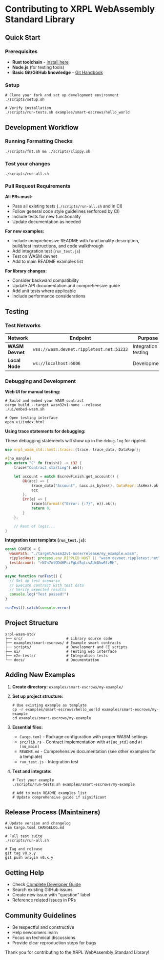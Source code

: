 # Contributing to XRPL WebAssembly Standard Library

## Quick Start

### Prerequisites

- **Rust toolchain** - [Install here](https://rust-lang.org/tools/install/)
- **Node.js** (for testing tools)
- **Basic Git/GitHub knowledge** - [Git Handbook](https://guides.github.com/introduction/git-handbook/)

### Setup

```shell
# Clone your fork and set up development environment
./scripts/setup.sh

# Verify installation
./scripts/run-tests.sh examples/smart-escrows/hello_world
```

## Development Workflow

### Running Formatting Checks

```shell
./scripts/fmt.sh && ./scripts/clippy.sh
```

### Test your changes

```
./scripts/run-all.sh
```

### Pull Request Requirements

**All PRs must:**

- Pass all existing tests (`./scripts/run-all.sh` and in CI)
- Follow general code style guidelines (enforced by CI)
- Include tests for new functionality
- Update documentation as needed

**For new examples:**

- Include comprehensive README with functionality description, build/test instructions, and code walkthrough
- Add integration test (`run_test.js`)
- Test on WASM devnet
- Add to main README examples list

**For library changes:**

- Consider backward compatibility
- Update API documentation and comprehensive guide
- Add unit tests where applicable
- Include performance considerations

## Testing

### Test Networks

| Network         | Endpoint                                 | Purpose             |
| --------------- | ---------------------------------------- | ------------------- |
| **WASM Devnet** | `wss://wasm.devnet.rippletest.net:51233` | Integration testing |
| **Local Node**  | `ws://localhost:6006`                    | Development         |

### Debugging and Development

**Web UI for manual testing:**

```shell
# Build and embed your WASM contract
cargo build --target wasm32v1-none --release
./ui/embed-wasm.sh

# Open testing interface
open ui/index.html
```

**Using trace statements for debugging:**

These debugging statements will show up in the `debug.log` for rippled.

```rust
use xrpl_wasm_std::host::trace::{trace, trace_data, DataRepr};

#[no_mangle]
pub extern "C" fn finish() -> i32 {
    trace("Contract starting").ok();

    let account = match EscrowFinish.get_account() {
        Ok(acc) => {
            trace_data("Account", &acc.as_bytes(), DataRepr::AsHex).ok();
            acc
        },
        Err(e) => {
            trace(&format!("Error: {:?}", e)).ok();
            return 0;
        }
    };

    // Rest of logic...
}
```

**Integration test template (`run_test.js`):**

```javascript
const CONFIG = {
  wasmPath: "./target/wasm32v1-none/release/my_example.wasm",
  rippledHost: process.env.RIPPLED_HOST || "wasm.devnet.rippletest.net",
  testAccount: "rN7n7otQDd6FczFgLdSqtcsAUxDkw6fzRH",
}

async function runTest() {
  // Set up test scenario
  // Execute contract with test data
  // Verify expected results
  console.log("Test passed!")
}

runTest().catch(console.error)
```

## Project Structure

```
xrpl-wasm-std/
├── src/                    # Library source code
├── examples/smart-escrows/ # Example smart contracts
├── scripts/                # Development and CI scripts
├── ui/                     # Testing web interface
├── e2e-tests/              # Integration tests
└── docs/                   # Documentation
```

## Adding New Examples

1. **Create directory:** `examples/smart-escrows/my-example/`

2. **Set up project structure:**

   ```shell
   # Use existing example as template
   cp -r examples/smart-escrows/hello_world examples/smart-escrows/my-example
   cd examples/smart-escrows/my-example
   ```

3. **Essential files:**
   - `Cargo.toml` - Package configuration with proper WASM settings
   - `src/lib.rs` - Contract implementation with `#![no_std]` and `#![no_main]`
   - `README.md` - Comprehensive documentation (see other examples for a template)
   - `run_test.js` - Integration test

4. **Test and integrate:**

   ```shell
   # Test your example
   ./scripts/run-tests.sh examples/smart-escrows/my-example

   # Add to main README examples list
   # Update comprehensive guide if significant
   ```

## Release Process (Maintainers)

```shell
# Update version and changelog
vim Cargo.toml CHANGELOG.md

# Full test suite
./scripts/run-all.sh

# Tag and release
git tag v0.x.y
git push origin v0.x.y
```

## Getting Help

- Check [Complete Developer Guide](https://ripple.github.io/xrpl-wasm-std/xrpl_wasm_std/guide/index.html)
- Search existing GitHub issues
- Create new issue with "question" label
- Reference related issues in PRs

## Community Guidelines

- Be respectful and constructive
- Help newcomers learn
- Focus on technical discussions
- Provide clear reproduction steps for bugs

Thank you for contributing to the XRPL WebAssembly Standard Library!
